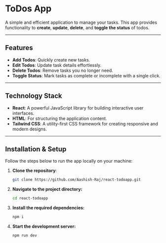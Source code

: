 # ToDos App

A simple and efficient application to manage your tasks. This app provides functionality to **create**, **update**, **delete**, and **toggle the status** of todos.

---

## Features

- **Add Todos**: Quickly create new tasks.
- **Edit Todos**: Update task details effortlessly.
- **Delete Todos**: Remove tasks you no longer need.
- **Toggle Status**: Mark tasks as complete or incomplete with a single click.

---

## Technology Stack

- **React**: A powerful JavaScript library for building interactive user interfaces.
- **HTML**: For structuring the application content.
- **Tailwind CSS**: A utility-first CSS framework for creating responsive and modern designs.

---

## Installation & Setup

Follow the steps below to run the app locally on your machine:

1. **Clone the repository**:

   ```bash
   git clone https://github.com/Aashish-Raj/react-todoapp.git
   ```


2. **Navigate to the project directory:**
    ```bash
    cd react-todoapp
    ```


3.  **Install the required dependencies:**
    ``` bash
    npm i
    ```

4.  **Start the development server:**
    ``` bash
    npm run dev
    ```